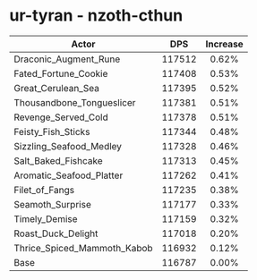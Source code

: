 # ur-tyran - nzoth-cthun
| Actor | DPS | Increase |
|---|:---:|:---:|
|Draconic_Augment_Rune|117512|0.62%|
|Fated_Fortune_Cookie|117408|0.53%|
|Great_Cerulean_Sea|117395|0.52%|
|Thousandbone_Tongueslicer|117381|0.51%|
|Revenge_Served_Cold|117378|0.51%|
|Feisty_Fish_Sticks|117344|0.48%|
|Sizzling_Seafood_Medley|117328|0.46%|
|Salt_Baked_Fishcake|117313|0.45%|
|Aromatic_Seafood_Platter|117262|0.41%|
|Filet_of_Fangs|117235|0.38%|
|Seamoth_Surprise|117177|0.33%|
|Timely_Demise|117159|0.32%|
|Roast_Duck_Delight|117018|0.20%|
|Thrice_Spiced_Mammoth_Kabob|116932|0.12%|
|Base|116787|0.00%|
